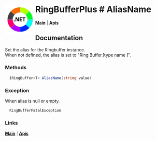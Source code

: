 # <img align="left" width="100" height="100" src="./images/icon.png"> RingBufferPlus # AliasName

[**Main**](index.md#help) | 
[**Apis**](index.md#apis)

## Documentation
Set the alias for the Ringbuffer instance.</br>
When not defined, the alias is set to "Ring Buffer.[type name <T>]".

### Methods

```csharp
  IRingBuffer<T> AliasName(string value)
``` 

### Exception

 When alias is null or empty.

```csharp
  RingBufferFatalException
``` 

### Links
[**Main**](index.md#help) | 
[**Apis**](index.md#apis)

